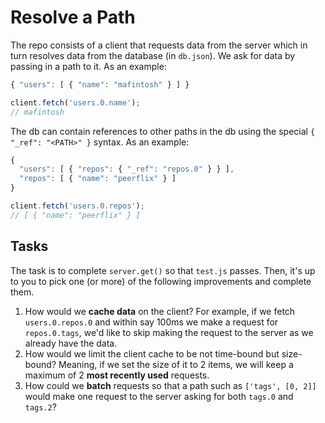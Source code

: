 # Resolve a Path

The repo consists of a client that requests data from the server which in turn resolves data from the database (in `db.json`). We ask for data by passing in a path to it. As an example:

```js
{ "users": [ { "name": "mafintosh" } ] }

client.fetch('users.0.name');
// mafintosh
```

The db can contain references to other paths in the db using the special `{ "_ref": "<PATH>" }` syntax. As an example:

```js
{
  "users": [ { "repos": { "_ref": "repos.0" } } ],
  "repos": [ { "name": "peerflix" } ]
}

client.fetch('users.0.repos');
// [ { "name": "peerflix" } ]
```

## Tasks

The task is to complete `server.get()` so that `test.js` passes. Then, it's up to you to pick one (or more) of the following improvements and complete them.

1. How would we **cache data** on the client? For example, if we fetch `users.0.repos.0` and within say 100ms we make a request for `repos.0.tags`, we'd like to skip making the request to the server as we already have the data.
2. How would we limit the client cache to be not time-bound but size-bound? Meaning, if we set the size of it to 2 items, we will keep a maximum of 2 **most recently used** requests.
3. How could we **batch** requests so that a path such as `['tags', [0, 2]]` would make one request to the server asking for both `tags.0` and `tags.2`?

